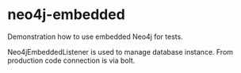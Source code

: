 # neo4j-embedded

Demonstration how to use embedded Neo4j for tests.

Neo4jEmbeddedListener is used to manage database instance. From production code connection is via bolt.
